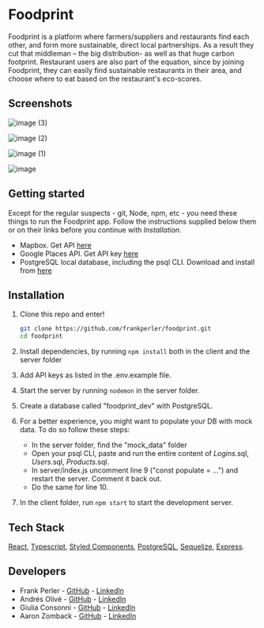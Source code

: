 # Foodprint

Foodprint is a platform where farmers/suppliers and restaurants find each other, and form more sustainable, direct local partnerships. 
As a result they cut that middleman – the big distribution- as well as that huge carbon footprint.
Restaurant users are also part of the equation, since by joining Foodprint, they can easily find sustainable restaurants in their area, and choose where to eat based on the restaurant's eco-scores.

## Screenshots

![image (3)](https://user-images.githubusercontent.com/63470294/131219757-43c0c3d5-fa2d-4baf-a90c-30b2fc8e7011.png)

![image (2)](https://user-images.githubusercontent.com/63470294/131219764-8ba7c65f-57b3-4128-af27-7dac5213adfa.png)

![image (1)](https://user-images.githubusercontent.com/63470294/131219767-301947be-50c7-44db-80e8-6661d89b5756.png)

![image](https://user-images.githubusercontent.com/63470294/131219770-e9ac4bbc-78a1-403a-90d2-25fb82392d0c.png)


## Getting started

Except for the regular suspects - git, Node, npm, etc - you need these things to run the Foodprint app. Follow the instructions supplied below them or on their links before you continue with *Installation*.
* Mapbox. Get API [here](https://www.mapbox.com/)
* Google Places API. Get API key [here](https://cloud.google.com/maps-platform/places)
* PostgreSQL local database, including the psql CLI. Download and install from [here](https://www.postgresql.org/) 


## Installation
1. Clone this repo and enter!

   ```bash
   git clone https://github.com/frankperler/foodprint.git
   cd foodprint
   ```

2. Install dependencies, by running ````npm install```` both in the client and the server folder

3. Add API keys as listed in the .env.example file.

4. Start the server by running ````nodemon```` in the server folder.
5. Create a database called "foodprint_dev" with PostgreSQL.

5. For a better experience, you might want to populate your DB with mock data. To do so follow these steps:
      * In the server folder, find the "mock_data" folder
      * Open your psql CLI, paste and run the entire content of _Logins_.sql, _Users_.sql, _Products_.sql.
      * In server/index.js uncomment line 9 ("const populate = ...") and restart the server. Comment it back out.
      * Do the same for line 10.

5. In the client folder, run ````npm start```` to start the development server.
 
 ## Tech Stack
 [React](https://reactjs.org/), [Typescript](https://www.typescriptlang.org/), [Styled Components](https://styled-components.com/), [PostgreSQL](https://www.postgresql.org/), [Sequelize](https://sequelize.org/), [Express](https://expressjs.com/).
 
 ## Developers
 
 * Frank Perler - [GitHub](https://github.com/frankperler) - [LinkedIn](https://www.linkedin.com/in/frank-perler/)
 * Andrés Olivé - [GitHub](https://github.com/andresolive) - [LinkedIn](https://www.linkedin.com/in/andresolivez/)
 * Giulia Consonni  - [GitHub](https://github.com/frankperler) - [LinkedIn](https://www.linkedin.com/in/gconsonni/)
 * Aaron Zomback - [GitHub](https://github.com/aaronzomback) - [LinkedIn](https://www.linkedin.com/in/aaron-zomback/)
